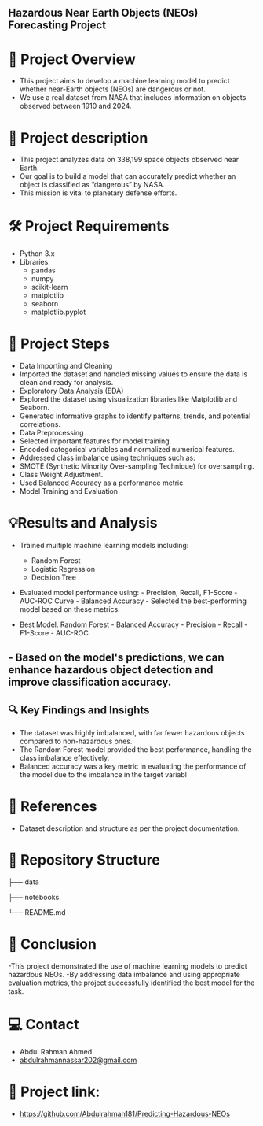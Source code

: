 ## Hazardous Near Earth Objects (NEOs) Forecasting Project

# 🎯 Project Overview
  - This project aims to develop a machine learning model to predict whether near-Earth objects (NEOs) are dangerous or not.
  -  We use a real dataset from NASA that includes information on objects observed between 1910 and 2024.

# 📁 Project description
  - This project analyzes data on 338,199 space objects observed near Earth.
  - Our goal is to build a model that can accurately predict whether an object is classified as “dangerous” by NASA.
  -  This mission is vital to planetary defense efforts.

# 🛠️ Project Requirements
  - Python 3.x
  - Libraries:
    - pandas
    - numpy
    - scikit-learn
    - matplotlib
    - seaborn
    - matplotlib.pyplot

# 🧰 Project Steps
  - Data Importing and Cleaning
  - Imported the dataset and handled missing values to ensure the data is clean and ready for analysis.
  - Exploratory Data Analysis (EDA)
  - Explored the dataset using visualization libraries like Matplotlib and Seaborn.
  - Generated informative graphs to identify patterns, trends, and potential correlations.
  - Data Preprocessing
  - Selected important features for model training.
  - Encoded categorical variables and normalized numerical features.
  - Addressed class imbalance using techniques such as:
  - SMOTE (Synthetic Minority Over-sampling Technique) for oversampling.
  - Class Weight Adjustment.
  - Used Balanced Accuracy as a performance metric.
  - Model Training and Evaluation

# 💡Results and Analysis
  - Trained multiple machine learning models including:
    - Random Forest
    - Logistic Regression
    - Decision Tree 
  
   - Evaluated model performance using:
    - Precision, Recall, F1-Score
    - AUC-ROC Curve
    - Balanced Accuracy
    - Selected the best-performing model based on these metrics.

   - Best Model: Random Forest
    - Balanced Accuracy
    - Precision
    - Recall
    - F1-Score
    - AUC-ROC
     
## - Based on the model's predictions, we can enhance hazardous object detection and improve classification accuracy.

## 🔍 Key Findings and Insights
   - The dataset was highly imbalanced, with far fewer hazardous objects compared to non-hazardous ones.
   - The Random Forest model provided the best performance, handling the class imbalance effectively.
   - Balanced accuracy was a key metric in evaluating the performance of the model due to the imbalance in the target variabl

# 🔗 References
  - Dataset description and structure as per the project documentation.

# 📁 Repository Structure

├── data                       

├── notebooks   

└── README.md

# 🚀 Conclusion
  -This project demonstrated the use of machine learning models to predict hazardous NEOs.
  -By addressing data imbalance and using appropriate evaluation metrics, the project successfully identified the best model for the task.

# 💻 Contact
   - Abdul Rahman Ahmed 
   - abdulrahmannassar202@gmail.com

# 📌 Project link:
   - https://github.com/Abdulrahman181/Predicting-Hazardous-NEOs
